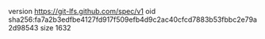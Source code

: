 version https://git-lfs.github.com/spec/v1
oid sha256:fa7a2b3edfbe4127fd917f509efb4d9c2ac40cfcd7883b53fbbc2e79a2d98543
size 1632
